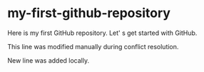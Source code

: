 # my-first-github-repository
Here is my first GitHub repository.  Let' s get started with GitHub.  

This line was modified manually during conflict resolution.  

New line was added locally.  
